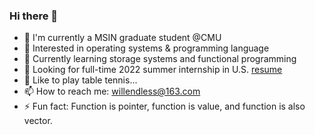 ### Hi there 👋

<!--
**Willendless/Willendless** is a ✨ _special_ ✨ repository because its `README.md` (this file) appears on your GitHub profile.

Here are some ideas to get you started:

- 🔭 I’m currently working on ...
- 🌱 I’m currently learning ...
- 👯 I’m looking to collaborate on ...
- 🤔 I’m looking for help with ...
- 💬 Ask me about ...
- 📫 How to reach me: ...
- 😄 Pronouns: ...
- ⚡ Fun fact: ...
-->

- 🌈 I'm currently a MSIN graduate student @CMU
- 🔭 Interested in operating systems & programming language
- 🌱 Currently learning storage systems and functional programming
- 🚀 Looking for full-time 2022 summer internship in U.S. [resume](https://willendless.github.io/assets/resume/resume.pdf)
- 🏓 Like to play table tennis...
- 📫 How to reach me: willendless@163.com
- ⚡ Fun fact: Function is pointer, function is value, and function is also vector.
